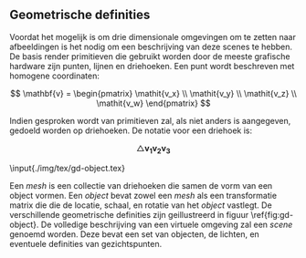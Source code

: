 ## Geometrische definities

Voordat het mogelijk is om drie dimensionale omgevingen om te zetten naar
afbeeldingen is het nodig om een beschrijving van deze scenes te hebben. 
De basis render primitieven die gebruikt worden door de meeste grafische 
hardware zijn punten, lijnen en driehoeken. Een punt wordt beschreven met 
homogene coordinaten:  

$$ \mathbf{v} = \begin{pmatrix} \mathit{v_x} \\ \mathit{v_y} \\ \mathit{v_z} \\ \mathit{v_w} \end{pmatrix} $$

Indien gesproken wordt van primitieven zal, als niet anders is aangegeven, 
gedoeld worden op driehoeken. De notatie voor een driehoek is:  

$$ \bigtriangleup\mathbf{v_1}\mathbf{v_2}\mathbf{v_3} $$

\input{./img/tex/gd-object.tex}

Een *mesh* is een collectie van driehoeken die samen de vorm van een object 
vormen. Een *object* bevat zowel een *mesh* als een transformatie matrix die die
de locatie, schaal, en rotatie van het *object* vastlegt. De verschillende 
geometrische definities zijn geillustreerd in figuur \ref{fig:gd-object}. De 
volledige beschrijving van een virtuele omgeving zal een *scene* genoemd worden.
Deze bevat een set van objecten, de lichten, en eventuele definities van 
gezichtspunten.  

